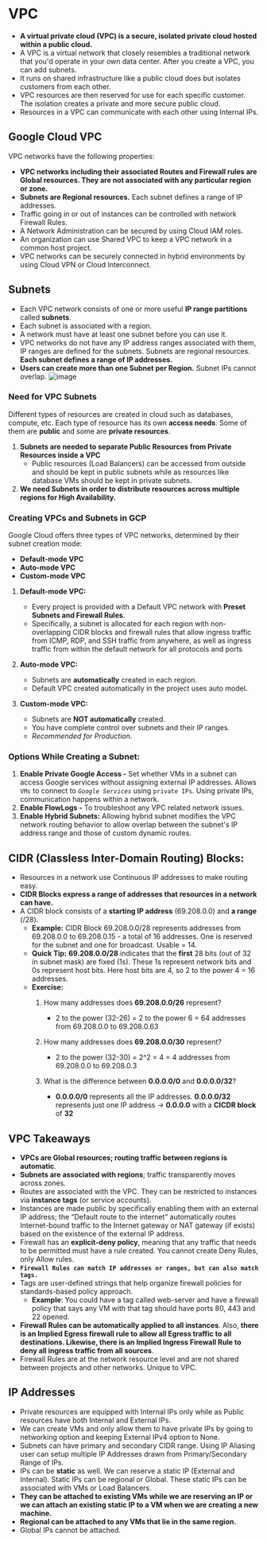 # VPC
- **A virtual private cloud (VPC) is a secure, isolated private cloud hosted within a public cloud.**
- A VPC is a virtual network that closely resembles a traditional network that you'd operate in your own data center. After you create a VPC, you can add subnets.
- It runs on shared infrastructure like a public cloud does but isolates customers from each other.
- VPC resources are then reserved for use for each specific customer. The isolation creates a private and more secure public cloud.
- Resources in a VPC can communicate with each other using Internal IPs.
  
## Google Cloud VPC
VPC networks have the following properties:
- **VPC networks including their associated Routes and Firewall rules are Global resources. They are not associated with any particular region or zone.**
- **Subnets are Regional resources.** Each subnet defines a range of IP addresses.
- Traffic going in or out of instances can be controlled with network Firewall Rules.
- A Network Administration can be secured by using Cloud IAM roles.
- An organization can use Shared VPC to keep a VPC network in a common host project.
- VPC networks can be securely connected in hybrid environments by using Cloud VPN or Cloud Interconnect.

## Subnets
- Each VPC network consists of one or more useful **IP range partitions** called **subnets**.
- Each subnet is associated with a region.
- A network must have at least one subnet before you can use it.
- VPC networks do not have any IP address ranges associated with them, IP ranges are defined for the subnets. Subnets are regional resources. **Each subnet defines a range of IP addresses.**
- **Users can create more than one Subnet per Region.** Subnet IPs cannot overlap.
![image](https://github.com/begh-azka/gcp/assets/97597065/4d159a6e-f621-4519-a0dd-27a5eeee4c0d)

### Need for VPC Subnets
Different types of resources are created in cloud such as databases, compute, etc. Each type of resource has its own **access needs**. Some of them are **public** and some are **private resources**.
1. **Subnets are needed to separate Public Resources from Private Resources inside a VPC**
     - Public resources (Load Balancers) can be accessed from outside and should be kept in public subnets while as resources like database VMs should be kept in private subnets. 
2. **We need Subnets in order to distribute resources across multiple regions for High Availability.**

### Creating VPCs and Subnets in GCP
Google Cloud offers three types of VPC networks, determined by their subnet creation mode:
- **Default-mode VPC**
- **Auto-mode VPC**
- **Custom-mode VPC**

1. **Default-mode VPC:**
   - Every project is provided with a Default VPC network with **Preset Subnets and Firewall Rules**.
   - Specifically, a subnet is allocated for each region with non-overlapping CIDR blocks and firewall rules that allow ingress traffic from ICMP, RDP, and SSH traffic from anywhere, as well as ingress traffic from within the default network for all protocols and ports

2. **Auto-mode VPC:**
   - Subnets are **automatically** created in each region.
   - Default VPC created automatically in the project uses auto model.

3. **Custom-mode VPC:**
   - Subnets are **NOT automatically** created.
   - You have complete control over subnets and their IP ranges.
   - *Recommended for Production*.

### Options While Creating a Subnet:
1. **Enable Private Google Access -** Set whether VMs in a subnet can access Google services without assigning external IP addresses. Allows `VMs` to connect to *`Google Services`* using `private IPs`. Using private IPs, communication happens within a network.
2. **Enable FlowLogs -** To troubleshoot any VPC related network issues.
3. **Enable Hybrid Subnets:** Allowing hybrid subnet modifies the VPC network routing behavior to allow overlap between the subnet's IP address range and those of custom dynamic routes.

## CIDR (Classless Inter-Domain Routing) Blocks:
- Resources in a network use Continuous IP addresses to make routing easy.
- **CIDR Blocks express a range of addresses that resources in a network can have.**
- A CIDR block consists of a **starting IP address** (69.208.0.0) and **a range** (/28).
  - **Example:** CIDR Block 69.208.0.0/28 represents addresses from 69.208.0.0 to 69.208.0.15 - a total of  16 addresses. One is reserved for the subnet and one for broadcast. Usable = 14.
  - **Quick Tip:** **69.208.0.0/28** indicates that the **first** 28 bits (out of 32 in subnet mask) are fixed (1s). These 1s represent network bits and 0s represent host bits. Here host bits are 4, so 2 to the power 4 = 16 addresses.
  - **Exercise:**
    1. How many addresses does **69.208.0.0/26** represent?
       - 2 to the power (32-26) = 2 to the power 6 = 64 addresses from 69.208.0.0 to 69.208.0.63
         
    2. How many addresses does **69.208.0.0/30** represent?
       - 2 to the power (32-30) = 2^2 = 4 = 4 addresses from 69.208.0.0 to 69.208.0.3
         
    3. What is the difference between **0.0.0.0/0** and **0.0.0.0/32**?
       - **0.0.0.0/0** represents all the IP addresses. **0.0.0.0/32** represents just one IP address -> **0.0.0.0** with a **CICDR block** of **32**

## VPC Takeaways
- **VPCs are Global resources; routing traffic between regions is automatic**.
- **Subnets are associated with regions**; traffic transparently moves across zones.
- Routes are associated with the VPC. They can be restricted to instances via **instance tags** (or service accounts).
- Instances are made public by specifically enabling them with an external IP address; the “Default route to the internet” automatically routes Internet-bound traffic to the Internet gateway or NAT gateway (if exists) based on the existence of the external IP address.
- Firewall has an **explicit-deny policy**, meaning that any traffic that needs to be permitted must have a rule created. You cannot create Deny Rules, only Allow rules.
- **`Firewall Rules can match IP addresses or ranges, but can also match tags.`**
- Tags are user-defined strings that help organize firewall policies for standards-based policy approach.
  - **Example**: You could have a tag called web-server and have a firewall policy that says any VM with that tag should have ports 80, 443 and 22 opened. 
- **Firewall Rules can be automatically applied to all instances**. Also, **there is an Implied Egress firewall rule to allow all Egress traffic to all destinations. Likewise, there is an Implied Ingress Firewall Rule to deny all ingress traffic from all sources**.
- Firewall Rules are at the network resource level and are not shared between projects and other networks. Unique to VPC.

## IP Addresses
- Private resources are equipped with Internal IPs only while as Public resources have both Internal and External IPs.
- We can create VMs and only allow them to have private IPs by going to networking option and keeping External IPv4 option to None.
- Subnets can have primary and secondary CIDR range. Using IP Aliasing user can setup multiple IP Addresses drawn from Primary/Secondary Range of IPs.
- IPs can be **static** as well. We can reserve a static IP (External and Internal). Static IPs can be regional or Global. These static IPs can be associated with VMs or Load Balancers.
- **They can be attached to existing VMs while we are reserving an IP or we can attach an existing static IP to a VM when we are creating a new machine.**
- **Regional can be attached to any VMs that lie in the same region.**
- Global IPs cannot be attached.
